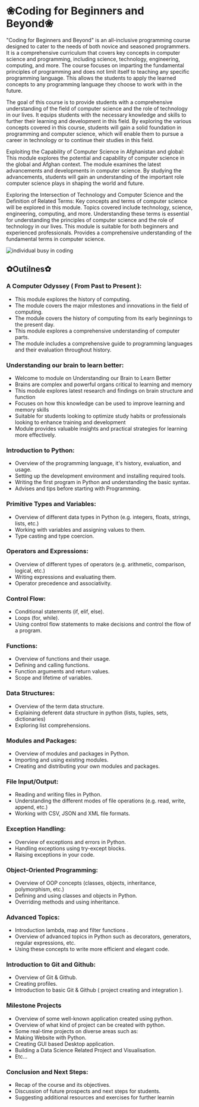 # ❀Coding for Beginners and Beyond❀
"Coding for Beginners and Beyond" is an all-inclusive programming course designed to cater to the needs of both novice and seasoned programmers. It is a comprehensive curriculum that covers key concepts in computer science and programming, including science, technology, engineering, computing, and more. The course focuses on imparting the fundamental principles of programming and does not limit itself to teaching any specific programming language. This allows the students to apply the learned concepts to any programming language they choose to work with in the future.

The goal of this course is to provide students with a comprehensive understanding of the field of computer science and the role of technology in our lives. It equips students with the necessary knowledge and skills to further their learning and development in this field. By exploring the various concepts covered in this course, students will gain a solid foundation in programming and computer science, which will enable them to pursue a career in technology or to continue their studies in this field.

Exploiting the Capability of Computer Science in Afghanistan and global:
This module explores the potential and capability of computer science in the global and Afghan context.
The module examines the latest advancements and developments in computer science.
By studying the advancements, students will gain an understanding of the important role computer science plays in shaping the world and future.

Exploring the Intersection of Technology and Computer Science and the Definition of Related Terms:
Key concepts and terms of computer science will be explored in this module.
Topics covered include technology, science, engineering, computing, and more.
Understanding these terms is essential for understanding the principles of computer science and the role of technology in our lives.
This module is suitable for both beginners and experienced professionals.
Provides a comprehensive understanding of the fundamental terms in computer science.

![individual busy in coding](https://img.freepik.com/free-vector/programmer-work-with-working-day-symbols-flat-illustration_1284-60322.jpg?w=1380&t=st=1676409453~exp=1676410053~hmac=8f57afaf5a11f88f419c55abc27fb002c54f90387ab335b40b2003a4ddb86114)

## ✿Outilnes✿
### A Computer Odyssey ( From Past to Present ):
- This module explores the history of computing.
- The module covers the major milestones and innovations in the field of computing.
- The module covers the history of computing from its early beginnings to the present day.
- This module explores a comprehensive understanding of computer parts.
- The module includes a comprehensive guide to programming languages and their evaluation throughout history.


### Understanding our brain to learn better:
- Welcome to module on Understanding our Brain to Learn Better
- Brains are complex and powerful organs critical to learning and memory
- This module explores latest research and findings on brain structure and function
- Focuses on how this knowledge can be used to improve learning and memory skills
- Suitable for students looking to optimize study habits or professionals looking to enhance training and development
- Module provides valuable insights and practical strategies for learning more effectively.

### Introduction to Python:
- Overview of the programming language, it's history, evaluation, and usage.
- Setting up the development environment and installing required tools.
- Writing the first program in Python and understanding the basic syntax.
- Advises and tips before starting with Programming.

### Primitive Types and Variables:
- Overview of different data types in Python (e.g. integers, floats, strings, lists, etc.)
- Working with variables and assigning values to them.
- Type casting and type coercion.

### Operators and Expressions:
- Overview of different types of operators (e.g. arithmetic, comparison, logical, etc.)
- Writing expressions and evaluating them.
- Operator precedence and associativity.

### Control Flow:
- Conditional statements (if, elif, else).
- Loops (for, while).
- Using control flow statements to make decisions and control the flow of a program.

### Functions:
- Overview of functions and their usage.
- Defining and calling functions.
- Function arguments and return values.
- Scope and lifetime of variables.

### Data Structures:
- Overview of the term data structure.
- Explaining deferent data structure in python (lists, tuples, sets, dictionaries)
- Exploring list comprehensions.

### Modules and Packages:
- Overview of modules and packages in Python.
- Importing and using existing modules.
- Creating and distributing your own modules and packages.

### File Input/Output:
- Reading and writing files in Python.
- Understanding the different modes of file operations (e.g. read, write, append, etc.)
- Working with CSV, JSON and XML file formats.

### Exception Handling:
- Overview of exceptions and errors in Python.
- Handling exceptions using try-except blocks.
- Raising exceptions in your code.

### Object-Oriented Programming:
- Overview of OOP concepts (classes, objects, inheritance, polymorphism, etc.)
- Defining and using classes and objects in Python.
- Overriding methods and using inheritance.

### Advanced Topics:
- Introduction lambda, map and filter functions .
- Overview of advanced topics in Python such as decorators, generators, regular expressions, etc.
- Using these concepts to write more efficient and elegant code.

### Introduction to Git and Github:
- Overview of Git & Github.
- Creating profiles.
- Introduction to basic Git & Github ( project creating and integration ).

### Milestone Projects
- Overview of some well-known application created using python.
- Overview of what kind of project can be created with python.
- Some real-time projects on diverse areas such as:
- Making Website with Python.
- Creating GUI based Desktop application.
- Building  a Data Science Related Project and Visualisation.
- Etc…
	
### Conclusion and Next Steps:
- Recap of the course and its objectives.
- Discussion of future prospects and next steps for students.
- Suggesting additional resources and exercises for further learnin
